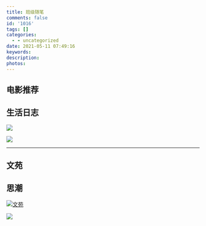 ```yaml
---
title: 班级随笔
comments: false
id: '1016'
tags: []
categories:
  - - uncategorized
date: 2021-05-11 07:49:16
keywords:
description:
photos:
---
```


## 电影推荐

## 生活日志

[![](https://www.aiupc.xyz/wp-content/uploads/2020/09/何以为家-300x210.jpeg)](https://www.aiupc.xyz/dianyingtuijian/)

[![](https://www.aiupc.xyz/wp-content/uploads/2020/11/1605107454027-300x225.jpeg)](https://www.aiupc.xyz/shenghuorizhi/)

* * *

## 文苑

## 思潮

[![文苑](https://www.aiupc.xyz/wp-content/uploads/2021/04/efd4a3e719734d9928b9ef19deac2db0-300x170.jpeg)](https://www.aiupc.xyz/wenyuan/)

[![](https://www.aiupc.xyz/wp-content/uploads/2021/04/田园.jpg)](https://www.aiupc.xyz/%e6%80%9d%e6%bd%ae/)